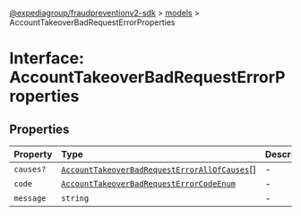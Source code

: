 [@expediagroup/fraudpreventionv2-sdk](../../index.md) > [models](../index.md) > AccountTakeoverBadRequestErrorProperties

# Interface: AccountTakeoverBadRequestErrorProperties

## Properties

| Property | Type | Description | Source |
| :------ | :------ | :------ | :------ |
| `causes?` | [`AccountTakeoverBadRequestErrorAllOfCauses`](../classes/AccountTakeoverBadRequestErrorAllOfCauses.md)[] | - | models/AccountTakeoverBadRequestError.ts:73 |
| `code` | [`AccountTakeoverBadRequestErrorCodeEnum`](../type-aliases/AccountTakeoverBadRequestErrorCodeEnum.md) | - | models/AccountTakeoverBadRequestError.ts:71 |
| `message` | `string` | - | models/AccountTakeoverBadRequestError.ts:72 |
